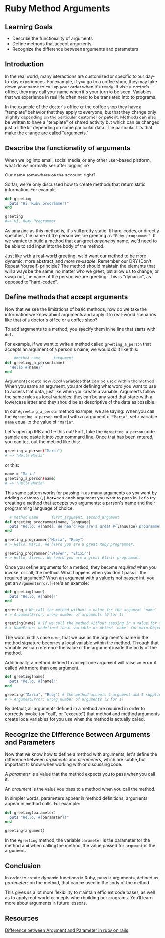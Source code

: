 # Ruby Method Arguments

## Learning Goals

- Describe the functionality of arguments
- Define methods that accept arguments
- Recognize the difference between arguments and parameters

## Introduction

In the real world, many interactions are customized or specific to our
day-to-day experiences. For example, if you go to a coffee shop, they may take
down your name to call up your order when it's ready. If visit a doctor's
office, they may call your name when it's your turn to be seen. Variables that
we experience in real life often need to be translated into to programs.

In the example of the doctor's office or the coffee shop they have a "template"
behavior that they apply to everyone, but that they change only slightly
depending on the particular customer or patient. Methods can also be written to
have a "template" of shared activity but which can be changed just a little bit
depending on some particular data. The particular bits that make the change are
called "arguments."

## Describe the functionality of arguments

When we log into email, social media, or any other user-based platform, what do
we normally see after logging in?

Our name somewhere on the account, right?

So far, we've only discussed how to create methods that return static
information. For example:

```ruby
def greeting
  puts "Hi, Ruby programmer!"
end

greeting
#=> Hi, Ruby Programmer
```

As amazing as this method is, it's still pretty static. It hard-codes, or
directly specifies, the name of the person we are greeting as `"Ruby
programmer"`. If we wanted to build a method that can greet _anyone_ by name,
we'd need to be able to add input into the body of the method.

Just like with a real-world greeting, we'd want our method to be more dynamic,
more abstract, and _more re-usable_. Remember our DRY (Don't Repeat Yourself)
principle? The method should maintain the elements that will always be the same,
no matter who we greet, but allow us to change, or swap out, the name of the
person we are greeting. This is "dynamic", as opposed to "hard-coded".

## Define methods that accept arguments

Now that we see the limitations of basic methods, how do we take the information
we know about arguments and apply it to real-world scenarios like that of a
doctor's office or a coffee shop?

To add arguments to a method, you specify them in he line that starts with
`def`. 

For example, if we want to write a method called `greeting_a_person` that
accepts an argument of a person's name, we would do it like this:

```ruby
    #method name      #argument
def greeting_a_person(name)
  "Hello #{name}"
end
```

Arguments create new _local_ variables that can be used within the method. When
you name an argument, you are defining what word you want to use to access that
data, just like when you create a variable. Arguments follow the same rules as
local variables: they can be any word that starts with a lowercase letter and
they should be as descriptive of the data as possible.

In our `#greeting_a_person` method example, we are saying: When you call the
`#greeting_a_person` method with an argument of `"Maria"`, set a variable `name`
equal to the value of `"Maria"`.

Let's open up IRB and try this out! First, take the `#greeting_a_person` code
sample and paste it into your command line. Once that has been entered, you can
test out the method like this:

```bash
greeting_a_person("Maria")
# => "Hello Maria"
```
or this:

```bash
name = "Maria"
greeting_a_person(name)
# => "Hello Maria"
```

This same pattern works for passing in as many arguments as you want by adding a
comma (`,`) between each argument you want to pass in. Let's try creating a
method that accepts two arguments: a person's name and their programming
language of choice.

```ruby
  # method name      first_argument, second_argument
def greeting_programmer(name, language)
  puts "Hello, #{name}. We heard you are a great #{language} programmer."
end

greeting_programmer("Maria", "Ruby")
# > Hello, Maria. We heard you are a great Ruby programmer.

greeting_programmer("Steven", "Elixir")
# > Hello, Steven. We heard you are a great Elixir programmer.
```

Once you define arguments for a method, they become _required_ when you invoke,
or call, the method. What happens when you don't pass in the required argument?
When an argument with a value is not passed int, you get an `ArgumentError`.
Here's an example:

```ruby
def greeting(name)
  puts "Hello, #{name}!"
end

greeting # We call the method without a value for the argument `name`
# > ArgumentError: wrong number of arguments (0 for 1)

greeting(name) # If we call the method without passing in a value for the variable `name` we see:
# > NameError: undefined local variable or method `name' for main:Object
```

The word, in this case `name`, that we use as the argument's name in the method
signature becomes a local variable within the method. Through that variable we
can reference the value of the argument inside the body of the method.

Additionally, a method defined to accept one argument will raise an error if
called with more than one argument.

```ruby
def greeting(name)
  puts "Hello, #{name}!"
end

greeting("Maria", "Ruby") # The method accepts 1 argument and I supplied 2.
# > ArgumentError: wrong number of arguments (2 for 1)
```

By default, all arguments defined in a method are required in order to correctly
invoke (or "call", or "execute") that method and method arguments create local
variables for you use when the method is actually called.

## Recognize the Difference Between Arguments and Parameters

Now that we know how to define a method with arguments, let's define the
difference between _arguments_ and _parameters_, which are subtle, but important
to know when working with or discussing code.

A _parameter_ is a value that the method expects you to pass when you call it.

An _argument_ is the value you pass to a method when you call the method.

In simpler words, parameters appear in method definitions; arguments appear in
method calls. For example:

```ruby
def greeting(parameter)
  puts "Hello, #{parameter}!"
end

greeting(argument)
```

In the `#greeting` method, the variable `parameter` is the parameter for the
method and when calling the method, the value passed for `argument` is the
argument.

## Conclusion

In order to create dynamic functions in Ruby, pass in arguments, defined as
_parameters_ on the method, that can be used in the body of the method. 

This gives us a lot more flexibility to maintain efficient code bases, as well
as to apply real-world concepts when building our programs. You'll learn more
about arguments in future lessons.

## Resources
[Difference between Argument and Parameter in ruby on rails](http://rorguide.blogspot.com/2011/06/difference-between-argument-and.html)